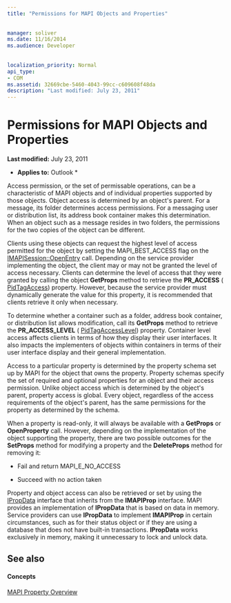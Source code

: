 ```yaml
---
title: "Permissions for MAPI Objects and Properties"
 
 
manager: soliver
ms.date: 11/16/2014
ms.audience: Developer
 
 
localization_priority: Normal
api_type:
- COM
ms.assetid: 32669cbe-5460-4043-99cc-c609608f48da
description: "Last modified: July 23, 2011"
---
```


# Permissions for MAPI Objects and Properties

 **Last modified:** July 23, 2011 
  
 * **Applies to:** Outlook * 
  
Access permission, or the set of permissable operations, can be a characteristic of MAPI objects and of individual properties supported by those objects. Object access is determined by an object's parent. For a message, its folder determines access permissions. For a messaging user or distribution list, its address book container makes this determination. When an object such as a message resides in two folders, the permissions for the two copies of the object can be different. 
  
Clients using these objects can request the highest level of access permitted for the object by setting the MAPI_BEST_ACCESS flag on the [IMAPISession::OpenEntry](imapisession-openentry.md) call. Depending on the service provider implementing the object, the client may or may not be granted the level of access necessary. Clients can determine the level of access that they were granted by calling the object **GetProps** method to retrieve the **PR_ACCESS** ( [PidTagAccess](pidtagaccess-canonical-property.md)) property. However, because the service provider must dynamically generate the value for this property, it is recommended that clients retrieve it only when necessary. 
  
To determine whether a container such as a folder, address book container, or distribution list allows modification, call its **GetProps** method to retrieve the **PR_ACCESS_LEVEL** ( [PidTagAccessLevel](pidtagaccesslevel-canonical-property.md)) property. Container level access affects clients in terms of how they display their user interfaces. It also impacts the implementers of objects within containers in terms of their user interface display and their general implementation. 
  
Access to a particular property is determined by the property schema set up by MAPI for the object that owns the property. Property schemas specify the set of required and optional properties for an object and their access permission. Unlike object access which is determined by the object's parent, property access is global. Every object, regardless of the access requirements of the object's parent, has the same permissions for the property as determined by the schema.
  
When a property is read-only, it will always be available with a **GetProps** or **OpenProperty** call. However, depending on the implementation of the object supporting the property, there are two possible outcomes for the **SetProps** method for modifying a property and the **DeleteProps** method for removing it: 
  
- Fail and return MAPI_E_NO_ACCESS
    
- Succeed with no action taken
    
Property and object access can also be retrieved or set by using the [IPropData](ipropdataimapiprop.md) interface that inherits from the **IMAPIProp** interface. MAPI provides an implementation of **IPropData** that is based on data in memory. Service providers can use **IPropData** to implement **IMAPIProp** in certain circumstances, such as for their status object or if they are using a database that does not have built-in transactions. **IPropData** works exclusively in memory, making it unnecessary to lock and unlock data. 
  
## See also

#### Concepts

[MAPI Property Overview](mapi-property-overview.md)

